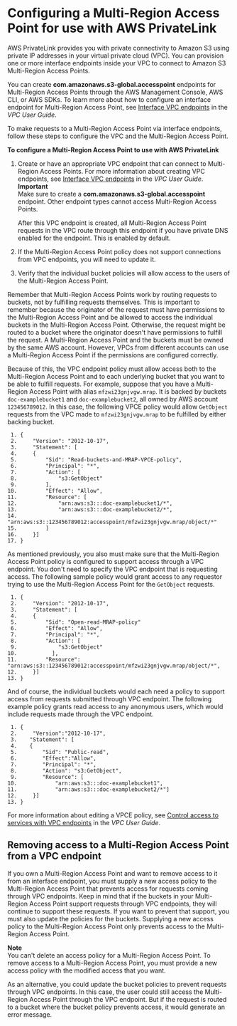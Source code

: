 # Configuring a Multi\-Region Access Point for use with AWS PrivateLink<a name="MultiRegionAccessPointsPrivateLink"></a>

 AWS PrivateLink provides you with private connectivity to Amazon S3 using private IP addresses in your virtual private cloud \(VPC\)\. You can provision one or more interface endpoints inside your VPC to connect to Amazon S3 Multi\-Region Access Points\.

 You can create **com\.amazonaws\.s3\-global\.accesspoint** endpoints for Multi\-Region Access Points through the AWS Management Console, AWS CLI, or AWS SDKs\. To learn more about how to configure an interface endpoint for Multi\-Region Access Point, see [Interface VPC endpoints](https://docs.aws.amazon.com/vpc/latest/privatelink/vpce-interface.html) in the *VPC User Guide*\. 

 To make requests to a Multi\-Region Access Point via interface endpoints, follow these steps to configure the VPC and the Multi\-Region Access Point\. 

**To configure a Multi\-Region Access Point to use with AWS PrivateLink**

1. Create or have an appropriate VPC endpoint that can connect to Multi\-Region Access Points\. For more information about creating VPC endpoints, see [Interface VPC endpoints](https://docs.aws.amazon.com/vpc/latest/privatelink/vpce-interface.html) in the *VPC User Guide*\.
**Important**  
 Make sure to create a **com\.amazonaws\.s3\-global\.accesspoint** endpoint\. Other endpoint types cannot access Multi\-Region Access Points\. 

   After this VPC endpoint is created, all Multi\-Region Access Point requests in the VPC route through this endpoint if you have private DNS enabled for the endpoint\. This is enabled by default\. 

1. If the Multi\-Region Access Point policy does not support connections from VPC endpoints, you will need to update it\.

1. Verify that the individual bucket policies will allow access to the users of the Multi\-Region Access Point\.

 Remember that Multi\-Region Access Points work by routing requests to buckets, not by fulfilling requests themselves\. This is important to remember because the originator of the request must have permissions to the Multi\-Region Access Point and be allowed to access the individual buckets in the Multi\-Region Access Point\. Otherwise, the request might be routed to a bucket where the originator doesn't have permissions to fulfill the request\. A Multi\-Region Access Point and the buckets must be owned by the same AWS account\. However, VPCs from different accounts can use a Multi\-Region Access Point if the permissions are configured correctly\. 

 Because of this, the VPC endpoint policy must allow access both to the Multi\-Region Access Point and to each underlying bucket that you want to be able to fulfill requests\. For example, suppose that you have a Multi\-Region Access Point with alias `mfzwi23gnjvgw.mrap`\. It is backed by buckets `doc-examplebucket1` and `doc-examplebucket2`, all owned by AWS account `123456789012`\. In this case, the following VPCE policy would allow `GetObject` requests from the VPC made to `mfzwi23gnjvgw.mrap` to be fulfilled by either backing bucket\. 

```
 1. {
 2.     "Version": "2012-10-17",
 3.     "Statement": [
 4.     {
 5.         "Sid": "Read-buckets-and-MRAP-VPCE-policy",
 6.         "Principal": "*",
 7.         "Action": [
 8.             "s3:GetObject"
 9.         ],
10.         "Effect": "Allow",
11.         "Resource": [
12.             "arn:aws:s3:::doc-examplebucket1/*",
13.             "arn:aws:s3:::doc-examplebucket2/*",
14.             "arn:aws:s3::123456789012:accesspoint/mfzwi23gnjvgw.mrap/object/*"
15.         ]
16.     }]
17. }
```

 As mentioned previously, you also must make sure that the Multi\-Region Access Point policy is configured to support access through a VPC endpoint\. You don't need to specify the VPC endpoint that is requesting access\. The following sample policy would grant access to any requestor trying to use the Multi\-Region Access Point for the `GetObject` requests\. 

```
 1. {
 2.     "Version": "2012-10-17",
 3.     "Statement": [
 4.     {
 5.         "Sid": "Open-read-MRAP-policy"
 6.         "Effect": "Allow",
 7.         "Principal": "*",
 8.         "Action": [
 9.             "s3:GetObject"
10.           ],
11.         "Resource": "arn:aws:s3::123456789012:accesspoint/mfzwi23gnjvgw.mrap/object/*",
12.     }]
13. }
```

 And of course, the individual buckets would each need a policy to support access from requests submitted through VPC endpoint\. The following example policy grants read access to any anonymous users, which would include requests made through the VPC endpoint\. 

```
 1. {
 2.     "Version":"2012-10-17",
 3.    "Statement": [
 4.    {
 5.        "Sid": "Public-read",
 6.        "Effect":"Allow",
 7.        "Principal": "*",
 8.        "Action": "s3:GetObject",
 9.        "Resource": [
10.            "arn:aws:s3:::doc-examplebucket1",
11.            "arn:aws:s3:::doc-examplebucket2/*"]
12.     }]
13. }
```

 For more information about editing a VPCE policy, see [Control access to services with VPC endpoints](https://docs.aws.amazon.com/vpc/latest/privatelink/vpc-endpoints-access.html) in the *VPC User Guide*\. 

## Removing access to a Multi\-Region Access Point from a VPC endpoint<a name="RemovingMultiRegionAccessPointAccess"></a>

 If you own a Multi\-Region Access Point and want to remove access to it from an interface endpoint, you must supply a new access policy to the Multi\-Region Access Point that prevents access for requests coming through VPC endpoints\. Keep in mind that if the buckets in your Multi\-Region Access Point support requests through VPC endpoints, they will continue to support these requests\. If you want to prevent that support, you must also update the policies for the buckets\. Supplying a new access policy to the Multi\-Region Access Point only prevents access to the Multi\-Region Access Point\. 

**Note**  
 You can't delete an access policy for a Multi\-Region Access Point\. To remove access to a Multi\-Region Access Point, you must provide a new access policy with the modified access that you want\. 

 As an alternative, you could update the bucket policies to prevent requests through VPC endpoints\. In this case, the user could still access the Multi\-Region Access Point through the VPC endpoint\. But if the request is routed to a bucket where the bucket policy prevents access, it would generate an error message\. 